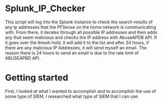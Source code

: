 # Splunk_IP_Checker
This script will log into the Splunk instance to check the search results of any ip addresses that the PFSense on the home network is communicating with. From there, it iterates through all possible IP addresses and then adds any that seem malicious and checks the IP address with AbuseAPDB API. If it goes over the thresh hold, it will add it to the list and after 24 hours, if there are any malicious IP Addresses, it will send myself an email. The reason there is 24 hours to send an email is due to the rate limit of ABUSEAPBD API. 

# Getting started
First, I looked at what I wanted to accomplish and to accomplish the use of some type of SIEM, I researched what type of SIEM that I can use. 
